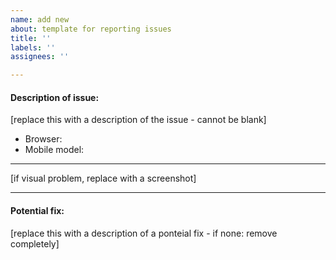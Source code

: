 ```yaml
---
name: add new
about: template for reporting issues
title: ''
labels: ''
assignees: ''

---
```


#### Description of issue:
[replace this with a description of the issue - cannot be blank]

* Browser: 
* Mobile model:

--- 

[if visual problem, replace with a screenshot]

--- 

#### Potential fix: 
[replace this with a description of a ponteial fix - if none: remove completely]
